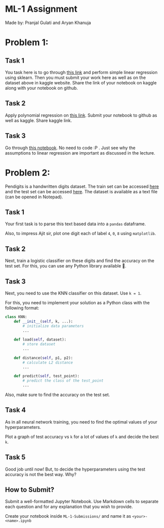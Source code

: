 # ML-1 Assignment
Made by: Pranjal Gulati and Aryan Khanuja

# Problem 1:
## Task 1
You task here is to go through [this link](https://www.kaggle.com/datasets/andonians/random-linear-regression) and perform simple linear regression using sklearn.
Then you must submit your work here as well as on the dataset above in kaggle website. Share the link of your notebook on kaggle along with your notebook on github.
 
## Task 2
Apply polynomial regression on [this link](https://www.kaggle.com/datasets/fplandes/covid19-granular-demographics-and-times-series).
Submit your notebook to github as well as kaggle. Share kaggle link.

## Task 3
Go through [this notebook](https://www.kaggle.com/code/shrutimechlearn/step-by-step-assumptions-linear-regression/notebook). 
No need to code :P . Just see why the assumptions to linear regression are important as discussed in the lecture.



# Problem 2:
Pendigits is a handwritten digits dataset. The train set can be accessed [here](http://archive.ics.uci.edu/ml/machine-learning-databases/pendigits/pendigits.tra) and the test set can be accessed [here](http://archive.ics.uci.edu/ml/machine-learning-databases/pendigits/pendigits.tes). The dataset is available as a text file (can be opened in Notepad). 

## Task 1
Your first task is to parse this text based data into a `pandas` dataframe. 

Also, to impress Ajit sir, plot one digit each of label `4`, `0`, `8` using `matplotlib`.


## Task 2
Next, train a logistic classifier on these digits and find the accuracy on the test set. For this, you can use any Python library available 🤟.


## Task 3
Next, you need to use the KNN classifier on this dataset. Use `k = 1`. 

For this, you need to implement your solution as a Python class with the following format:
```python
class KNN:
    def __init__(self, k, ...):
        # initialize data parameters
        ...
        
    def load(self, dataset):
        # store dataset
        ...
        
    def distance(self, p1, p2):
        # calculate L2 distance
        ...
        
    def predict(self, test_point):
        # predict the class of the test_point
        ...
```
Also, make sure to find the accuracy on the test set.


## Task 4
As in all neural network training, you need to find the optimal values of your hyperparameters.

Plot a graph of test accuracy vs `k` for a lot of values of `k` and decide the best `k`.


## Task 5
Good job until now! But, to decide the hyperparameters using the test accuracy is not the best way. Why?


## How to Submit?
Submit a well-formatted Jupyter Notebook. Use Markdown cells to separate each question and for any explanation that you wish to provide.

Create your notebook inside `ML-1-Submissions/` and name it as `<your>-<name>.ipynb`
